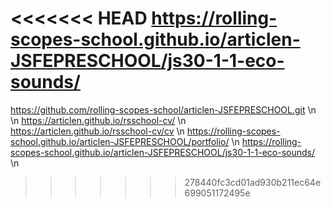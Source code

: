 <<<<<<< HEAD
https://rolling-scopes-school.github.io/articlen-JSFEPRESCHOOL/js30-1-1-eco-sounds/
=======
https://github.com/rolling-scopes-school/articlen-JSFEPRESCHOOL.git \n \n
https://articlen.github.io/rsschool-cv/ \n
https://articlen.github.io/rsschool-cv/cv \n
https://rolling-scopes-school.github.io/articlen-JSFEPRESCHOOL/portfolio/ \n
https://rolling-scopes-school.github.io/articlen-JSFEPRESCHOOL/js30-1-1-eco-sounds/ \n



>>>>>>> 278440fc3cd01ad930b211ec64e699051172495e

